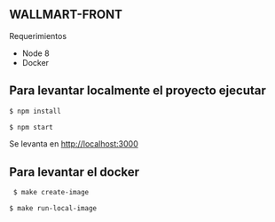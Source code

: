 ## WALLMART-FRONT

Requerimientos

- Node 8
- Docker 

## Para levantar localmente el proyecto ejecutar

 ```sh
 $ npm install
 ```

 ```sh
 $ npm start
 ```
Se levanta en [http://localhost:3000](http://localhost:3000)

## Para levantar el docker

```sh
 $ make create-image
 ```

 ```sh
 $ make run-local-image
 ```

